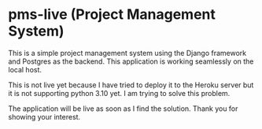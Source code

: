 # pms-live (Project Management System)
This is a simple project management system using the Django framework and Postgres as the backend. This application is working seamlessly on the local host.

This is not live yet because I have tried to deploy it to the Heroku server but it is not supporting python 3.10 yet. I am trying to solve this problem.

The application will be live as soon as I find the solution. Thank you for showing your interest.
